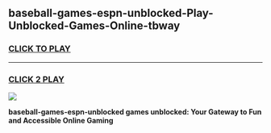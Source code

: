 
## baseball-games-espn-unblocked-Play-Unblocked-Games-Online-tbway
<h3>
<a href="https://premium76.site?title=baseball-games-espn-unblocked&ref=25A">CLICK TO PLAY</a></h3>
<hr>

<h3>
<a href="https://premium76.site?title=baseball-games-espn-unblocked&ref=25A">CLICK 2 PLAY</a>
  
</h3>

<a href="https://premium76.site?title=baseball-games-espn-unblocked&ref=25A"><img src="https://clearcache.store/games.png"></a>


**baseball-games-espn-unblocked games unblocked: Your Gateway to Fun and Accessible Online Gaming**
